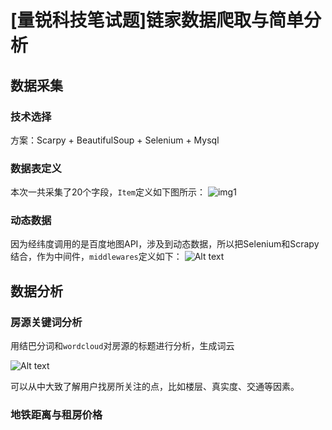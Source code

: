 # [量锐科技笔试题]链家数据爬取与简单分析


## 数据采集

### 技术选择
方案：Scarpy + BeautifulSoup + Selenium + Mysql

### 数据表定义
本次一共采集了20个字段，`Item`定义如下图所示：
![img1](./1492261324302.png)




















### 动态数据

因为经纬度调用的是百度地图API，涉及到动态数据，所以把Selenium和Scrapy结合，作为中间件，`middlewares`定义如下：
![Alt text](./1492261592197.png)












## 数据分析

### 房源关键词分析

用结巴分词和`wordcloud`对房源的标题进行分析，生成词云

![Alt text](./链家词云.png)

















可以从中大致了解用户找房所关注的点，比如楼层、真实度、交通等因素。




### 地铁距离与租房价格



### 
